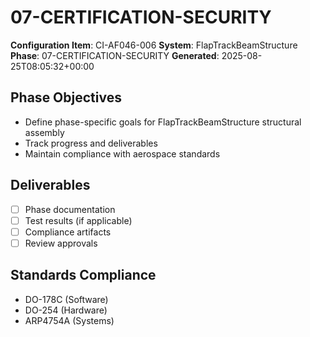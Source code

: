 # 07-CERTIFICATION-SECURITY

**Configuration Item**: CI-AF046-006
**System**: FlapTrackBeamStructure
**Phase**: 07-CERTIFICATION-SECURITY
**Generated**: 2025-08-25T08:05:32+00:00

## Phase Objectives
- Define phase-specific goals for FlapTrackBeamStructure structural assembly
- Track progress and deliverables
- Maintain compliance with aerospace standards

## Deliverables
- [ ] Phase documentation
- [ ] Test results (if applicable)
- [ ] Compliance artifacts
- [ ] Review approvals

## Standards Compliance
- DO-178C (Software)
- DO-254 (Hardware)
- ARP4754A (Systems)

